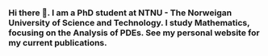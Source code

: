 ### Hi there 👋. I am a PhD student at NTNU - The Norweigan University of Science and Technology. I study Mathematics, focusing on the Analysis of PDEs. See my personal website for my current publications.

<!--
**M-Tandy/M-Tandy** is a ✨ _special_ ✨ repository because its `README.md` (this file) appears on your GitHub profile.

Here are some ideas to get you started:

- 🔭 I’m currently working on ...
- 🌱 I’m currently learning ...
- 👯 I’m looking to collaborate on ...
- 🤔 I’m looking for help with ...
- 💬 Ask me about ...
- 📫 How to reach me: ...
- 😄 Pronouns: ...
- ⚡ Fun fact: ...
-->
